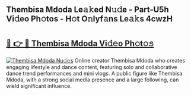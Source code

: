 ## Thembisa Mdoda Le𝚊𝚔ed N𝚞𝚍e - Part-U5h Vi𝚍eo Ph𝚘tos - H𝚘t O𝚗lyf𝚊ns Le𝚊𝚔s 4cwzH

# <h2><a href="http://hf2k8q.feru.top/?c=Thembisa+Mdoda">🔗 👉 🔴 Thembisa Mdoda Vi𝚍𝚎o Ph𝚘t𝚘𝚜</a></h2>

[![Thembisa Mdoda Nu𝚍𝚎s](https://i.imgur.com/0TWrTi3.gif)](http://hf2k8q.feru.top/?c=Thembisa+Mdoda)
Online creator Thembisa Mdoda who creates engaging lifestyle and dance content, featuring solo and collaborative dance trend performances and mini vlogs. A public figure like Thembisa Mdoda, with a strong social media presence and a large following, can wield significant influence. 
